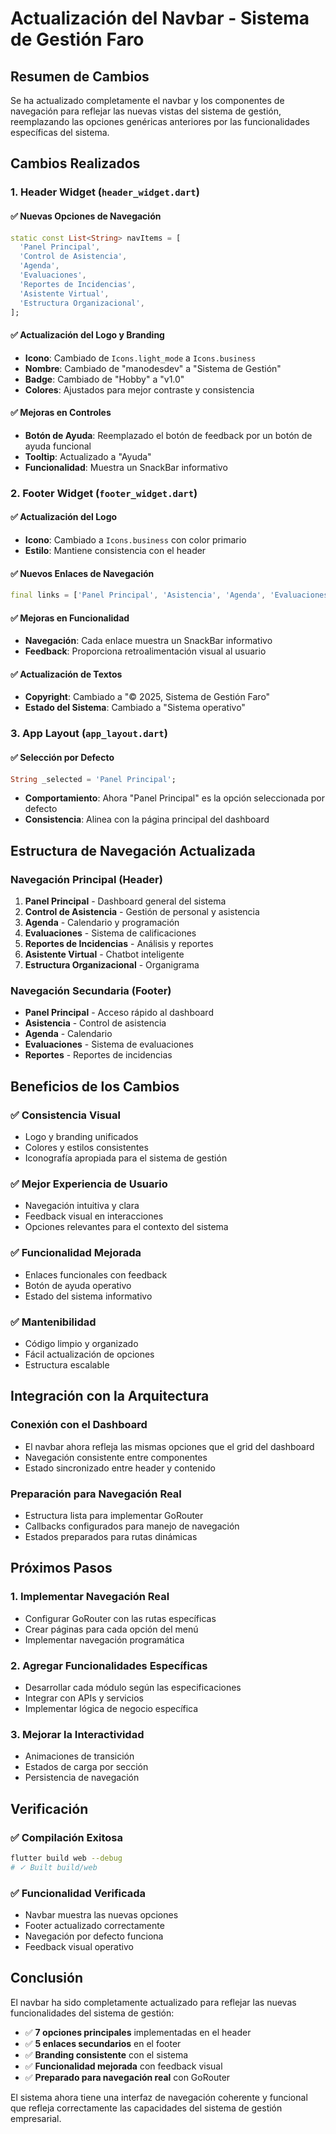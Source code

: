 # Actualización del Navbar - Sistema de Gestión Faro

## Resumen de Cambios

Se ha actualizado completamente el navbar y los componentes de navegación para reflejar las nuevas vistas del sistema de gestión, reemplazando las opciones genéricas anteriores por las funcionalidades específicas del sistema.

## Cambios Realizados

### 1. **Header Widget** (`header_widget.dart`)

#### ✅ **Nuevas Opciones de Navegación**
```dart
static const List<String> navItems = [
  'Panel Principal',
  'Control de Asistencia', 
  'Agenda',
  'Evaluaciones',
  'Reportes de Incidencias',
  'Asistente Virtual',
  'Estructura Organizacional',
];
```

#### ✅ **Actualización del Logo y Branding**
- **Icono**: Cambiado de `Icons.light_mode` a `Icons.business`
- **Nombre**: Cambiado de "manodesdev" a "Sistema de Gestión"
- **Badge**: Cambiado de "Hobby" a "v1.0"
- **Colores**: Ajustados para mejor contraste y consistencia

#### ✅ **Mejoras en Controles**
- **Botón de Ayuda**: Reemplazado el botón de feedback por un botón de ayuda funcional
- **Tooltip**: Actualizado a "Ayuda"
- **Funcionalidad**: Muestra un SnackBar informativo

### 2. **Footer Widget** (`footer_widget.dart`)

#### ✅ **Actualización del Logo**
- **Icono**: Cambiado a `Icons.business` con color primario
- **Estilo**: Mantiene consistencia con el header

#### ✅ **Nuevos Enlaces de Navegación**
```dart
final links = ['Panel Principal', 'Asistencia', 'Agenda', 'Evaluaciones', 'Reportes'];
```

#### ✅ **Mejoras en Funcionalidad**
- **Navegación**: Cada enlace muestra un SnackBar informativo
- **Feedback**: Proporciona retroalimentación visual al usuario

#### ✅ **Actualización de Textos**
- **Copyright**: Cambiado a "© 2025, Sistema de Gestión Faro"
- **Estado del Sistema**: Cambiado a "Sistema operativo"

### 3. **App Layout** (`app_layout.dart`)

#### ✅ **Selección por Defecto**
```dart
String _selected = 'Panel Principal';
```
- **Comportamiento**: Ahora "Panel Principal" es la opción seleccionada por defecto
- **Consistencia**: Alinea con la página principal del dashboard

## Estructura de Navegación Actualizada

### **Navegación Principal (Header)**
1. **Panel Principal** - Dashboard general del sistema
2. **Control de Asistencia** - Gestión de personal y asistencia
3. **Agenda** - Calendario y programación
4. **Evaluaciones** - Sistema de calificaciones
5. **Reportes de Incidencias** - Análisis y reportes
6. **Asistente Virtual** - Chatbot inteligente
7. **Estructura Organizacional** - Organigrama

### **Navegación Secundaria (Footer)**
- **Panel Principal** - Acceso rápido al dashboard
- **Asistencia** - Control de asistencia
- **Agenda** - Calendario
- **Evaluaciones** - Sistema de evaluaciones
- **Reportes** - Reportes de incidencias

## Beneficios de los Cambios

### ✅ **Consistencia Visual**
- Logo y branding unificados
- Colores y estilos consistentes
- Iconografía apropiada para el sistema de gestión

### ✅ **Mejor Experiencia de Usuario**
- Navegación intuitiva y clara
- Feedback visual en interacciones
- Opciones relevantes para el contexto del sistema

### ✅ **Funcionalidad Mejorada**
- Enlaces funcionales con feedback
- Botón de ayuda operativo
- Estado del sistema informativo

### ✅ **Mantenibilidad**
- Código limpio y organizado
- Fácil actualización de opciones
- Estructura escalable

## Integración con la Arquitectura

### **Conexión con el Dashboard**
- El navbar ahora refleja las mismas opciones que el grid del dashboard
- Navegación consistente entre componentes
- Estado sincronizado entre header y contenido

### **Preparación para Navegación Real**
- Estructura lista para implementar GoRouter
- Callbacks configurados para manejo de navegación
- Estados preparados para rutas dinámicas

## Próximos Pasos

### 1. **Implementar Navegación Real**
- Configurar GoRouter con las rutas específicas
- Crear páginas para cada opción del menú
- Implementar navegación programática

### 2. **Agregar Funcionalidades Específicas**
- Desarrollar cada módulo según las especificaciones
- Integrar con APIs y servicios
- Implementar lógica de negocio específica

### 3. **Mejorar la Interactividad**
- Animaciones de transición
- Estados de carga por sección
- Persistencia de navegación

## Verificación

### ✅ **Compilación Exitosa**
```bash
flutter build web --debug
# ✓ Built build/web
```

### ✅ **Funcionalidad Verificada**
- Navbar muestra las nuevas opciones
- Footer actualizado correctamente
- Navegación por defecto funciona
- Feedback visual operativo

## Conclusión

El navbar ha sido completamente actualizado para reflejar las nuevas funcionalidades del sistema de gestión:

- ✅ **7 opciones principales** implementadas en el header
- ✅ **5 enlaces secundarios** en el footer
- ✅ **Branding consistente** con el sistema
- ✅ **Funcionalidad mejorada** con feedback visual
- ✅ **Preparado para navegación real** con GoRouter

El sistema ahora tiene una interfaz de navegación coherente y funcional que refleja correctamente las capacidades del sistema de gestión empresarial.
